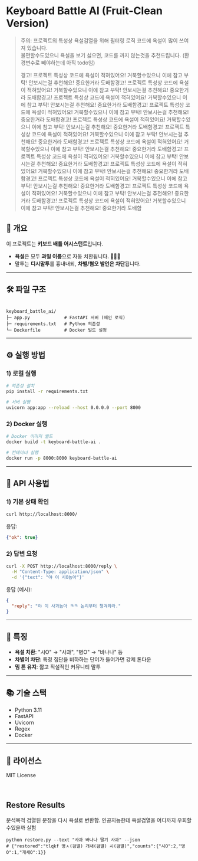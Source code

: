 # Keyboard Battle AI (Fruit-Clean Version)

> 주의: 프로젝트의 특성상 욕설검열을 위해 필터링 로직 코드에 욕설이 많이 쓰여져 있습니다.  
> 불편할수도있으니 욕설을 보기 싫으면, 코드를 까지 않는것을 추천드립니다. (환경변수로 빼야하는데 아직 todo임)
>
> 경고! 프로젝트 특성상 코드에 욕설이 적혀있어요! 거북할수있으니 이에 참고 부탁! 안보시는걸 추천해요! 중요한거라 도배함경고! 프로젝트 특성상 코드에 욕설이 적혀있어요! 거북할수있으니 이에 참고 부탁! 안보시는걸 추천해요! 중요한거라 도배함경고! 프로젝트 특성상 코드에 욕설이 적혀있어요! 거북할수있으니 이에 참고 부탁! 안보시는걸 추천해요! 중요한거라 도배함경고! 프로젝트 특성상 코드에 욕설이 적혀있어요! 거북할수있으니 이에 참고 부탁! 안보시는걸 추천해요! 중요한거라 도배함경고! 프로젝트 특성상 코드에 욕설이 적혀있어요! 거북할수있으니 이에 참고 부탁! 안보시는걸 추천해요! 중요한거라 도배함경고! 프로젝트 특성상 코드에 욕설이 적혀있어요! 거북할수있으니 이에 참고 부탁! 안보시는걸 추천해요! 중요한거라 도배함경고! 프로젝트 특성상 코드에 욕설이 적혀있어요! 거북할수있으니 이에 참고 부탁! 안보시는걸 추천해요! 중요한거라 도배함경고! 프로젝트 특성상 코드에 욕설이 적혀있어요! 거북할수있으니 이에 참고 부탁! 안보시는걸 추천해요! 중요한거라 도배함경고! 프로젝트 특성상 코드에 욕설이 적혀있어요! 거북할수있으니 이에 참고 부탁! 안보시는걸 추천해요! 중요한거라 도배함경고! 프로젝트 특성상 코드에 욕설이 적혀있어요! 거북할수있으니 이에 참고 부탁! 안보시는걸 추천해요! 중요한거라 도배함경고! 프로젝트 특성상 코드에 욕설이 적혀있어요! 거북할수있으니 이에 참고 부탁! 안보시는걸 추천해요! 중요한거라 도배함경고! 프로젝트 특성상 코드에 욕설이 적혀있어요! 거북할수있으니 이에 참고 부탁! 안보시는걸 추천해요! 중요한거라 도배함

## 📌 개요
이 프로젝트는 **키보드 배틀 어시스턴트**입니다.  
- **욕설**은 모두 **과일 이름**으로 자동 치환됩니다. 🍎🍌🍇  
- 말투는 **디시말투**를 흉내내되, **차별/혐오 발언은 차단**됩니다.  

---

## 🛠 파일 구조
```

keyboard_battle_ai/
├─ app.py             # FastAPI 서버 (메인 로직)
├─ requirements.txt   # Python 의존성
└─ Dockerfile         # Docker 빌드 설정

````

---

## ⚙️ 실행 방법

### 1) 로컬 실행
```bash
# 의존성 설치
pip install -r requirements.txt

# 서버 실행
uvicorn app:app --reload --host 0.0.0.0 --port 8000
````

### 2) Docker 실행

```bash
# Docker 이미지 빌드
docker build -t keyboard-battle-ai .

# 컨테이너 실행
docker run -p 8000:8000 keyboard-battle-ai
```

---

## 🚀 API 사용법

### 1) 기본 상태 확인

```bash
curl http://localhost:8000/
```

응답:

```json
{"ok": true}
```

### 2) 답변 요청

```bash
curl -X POST http://localhost:8000/reply \
  -H "Content-Type: application/json" \
  -d '{"text": "야 이 시O놈아"}'
```

응답 (예시):

```json
{
  "reply": "야 이 사과놈아 ㅋㅋ 논리부터 챙겨와라."
}
```

---

## 📝 특징

* **욕설 치환**: "시O" → "사과", "병O" → "바나나" 등
* **차별어 차단**: 특정 집단을 비하하는 단어가 들어가면 강제 톤다운
* **밈 톤 유지**: 짧고 직설적인 커뮤니티 말투

---

## 📚 기술 스택

* Python 3.11
* FastAPI
* Uvicorn
* Regex
* Docker

---

## 📄 라이선스

MIT License


<br>

## Restore Results

분석목적 검열된 문장을 다시 욕설로 변환함. 
인공지능한테 욕설검열을 어디까지 우회할수있을까 실험

```
python restore.py --text "사과 바나나 딸기 사과" --json
# {"restored":"tlqkf 병ㅅ(검열) 개새(검열) 시(검열)","counts":{"시O":2,"병O":1,"개새O":1}}
```
